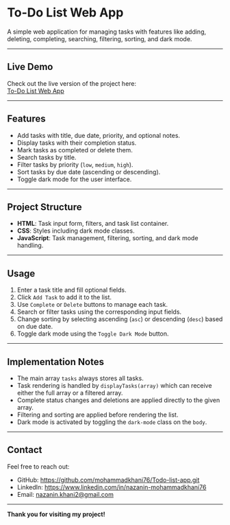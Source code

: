 # To-Do List Web App

A simple web application for managing tasks with features like adding, deleting, completing, searching, filtering, sorting, and dark mode.

---

## Live Demo

Check out the live version of the project here:  
[To-Do List Web App](https://todo-list-app-one-topaz.vercel.app/)

---

## Features

- Add tasks with title, due date, priority, and optional notes.
- Display tasks with their completion status.
- Mark tasks as completed or delete them.
- Search tasks by title.
- Filter tasks by priority (`low`, `medium`, `high`).
- Sort tasks by due date (ascending or descending).
- Toggle dark mode for the user interface.

---

## Project Structure

- **HTML**: Task input form, filters, and task list container.
- **CSS**: Styles including dark mode classes.
- **JavaScript**: Task management, filtering, sorting, and dark mode handling.

---

## Usage

1. Enter a task title and fill optional fields.
2. Click `Add Task` to add it to the list.
3. Use `Complete` or `Delete` buttons to manage each task.
4. Search or filter tasks using the corresponding input fields.
5. Change sorting by selecting ascending (`asc`) or descending (`desc`) based on due date.
6. Toggle dark mode using the `Toggle Dark Mode` button.

---

## Implementation Notes

- The main array `tasks` always stores all tasks.
- Task rendering is handled by `displayTasks(array)` which can receive either the full array or a filtered array.
- Complete status changes and deletions are applied directly to the given array.
- Filtering and sorting are applied before rendering the list.
- Dark mode is activated by toggling the `dark-mode` class on the `body`.

---

## Contact

Feel free to reach out:

- GitHub: https://github.com/mohammadkhani76/Todo-list-app.git
- LinkedIn: https://www.linkedin.com/in/nazanin-mohammadkhani76
- Email: nazanin.khani2@gmail.com

---

**Thank you for visiting my project!**